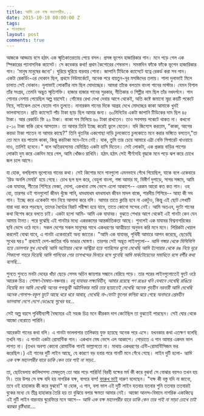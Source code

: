 ```yaml
---
title: আমি এক যক্ষ মহানগরীর...
date: 2015-10-18 00:00:00 Z
tags:
- গানবাজনা
layout: post
comments: true
---
```


আজকে আড্ডায় বসে হঠাৎ এক স্মৃতিকাতরতায় পেয়ে বসল। প্রসঙ্গ ভূপেন হাজারিকার গান। মনে পড়ে গেল এক স্পিকারের প্যানাসনিক ক্যাসেট। সে কবেকার কথা! প্রথম কৈশোরের শেষভাগ। সমস্তদিন ফাঁকে ফাঁকে ভূপেন হাজারিকার গান। 'মানুষ মানুষের জন্যে'। ঘুরিয়ে ঘুরিয়ে বারবার শোনা। জাপানি টিডিকে ক্যাসেটে যত্নে রেকর্ড করা সব গান। একটা রেকর্ডিং-এর দোকান ছিল, প্রথমে নিউমার্কেটে, অনেক পরে বায়তুন-নূর মসজিদের তলায়। শালা দুলাভাই মিলে চালাত সেই দোকান। দুলাভাই লোকটির নাম ছিল মোদাচ্ছের। আমরা তাঁকে বলতাম বাংলা গানের মাস্টার। যেমন বিশাল তাঁর সংগ্রহ, তেমনি অদ্ভুত স্মৃতিশক্তি। হাজার হাজার গানের সুরকার, গীতিকার ও শিল্পীর নাম ছিল তাঁর নখদর্পনে। গান শোনার নেশায় পেয়েছিল অল্প বয়সেই। গোঁফের রেখা দেখা দেবার আগে থেকেই, অতি কষ্টে জমানো মূদ্রা কয়টি পকেটে নিয়ে, সাইকেল চেপে যেতাম গান তুলতে। নানারকম গানের দিকে আগ্রহ দেখে মোদচ্ছের কাকা আমাকে খুবই ভালবাসতেন। প্রতি ক্যাসেটে পাঁচ টাকা ছাড় ছিল আমার জন্য। ৬০মিনিটের একটা জাপানি টিডিকের দাম ছিল ৪৫ টাকা। আর রেকর্ডিং ফি ২০ টাকা। কাকা সব মিলিয়ে ৬০ টাকা রাখতেন। তাও সবসময় পকেটে থাকত না। কখনো ৫-১০ টাকা বাকি রেখে আসতাম। তা আবার তিনি ইচ্ছে করেই ভুলে যেতেন। যদি জিগ্যেস করতাম, "কাকা, আগের কয়ডা টাকা পাতেন না আমার কাছে?" তিনি থুতনির একগোছা দাড়ি চুলকোতে চুলকোতে মনে করার ভঙ্গিতে বলতেন,"তা তো মনে হয় পাতাম কাকা, কিন্তু কয়টাকা মনে-টনে নেই। যাক, তুমি তার চেয়ে আমারে এট্টা নেভি সিগারেট খাওয়ায়ে দাও, তালিই হবেনে।" বলে অতিরহস্যময় স্নেমিশ্রিত একটা হাসি দিতেন। সেই লোকটা, এক প্রকার বাড়ির পাশের লোকটা দুম করে একদিন মরে গেল, আমি খোঁজও রাখিনি। হঠাৎ হঠাৎ সেই শীর্ণদেহি বৃদ্ধকে মনে পড়ে ঝপ করে চোখে জল চলে আসে।

যা হোক, বলছিলাম ভূপেনের গানের কথা। সেই কিশোর মনে গানগুলো এমনভাবে গেঁথে গিয়েছিল, যাকে বলে একেবারে 'রিড অনলি মেমরি' হয়ে গেছে। চোখ ছল ছল করে, বেহুলা বাংলা, গঙ্গা আমার মা, বিস্তীর্ণ দুপাড়ে, সাগর সঙ্গমে, আমি এক যাযাবর, শীতের শিশিরে ভেজা, দোলা, একখানা মেঘ ভেসে এলো আকাশে-- এরকম আরো কত কত গান। ওহ হো, তারপর ওই গানগুলো! জীবন খুঁজে পাবি, ধমধমাধম ধমধমাধম জীবন মাদল বাজে, শারদীয় শিশিরে-- আহা কী সব গান। ইচ্ছে করে একেকটা গান নিয়ে আলাদা করে বলি। আমার তাতে ক্লান্তি হবে না একটুও, কিন্তু এই ছোট লেখাটি যারা দয়া করে পড়ছেন, তাদের ধৈর্য্যের বিরাট পরীক্ষা হয়ে যাবে, তাতে কোনো সন্দেহ নেই। আমি অতএব, দুটো গানের কথা বিশেষ করে বলতে চাই। একটা হলো আমি- আমি এক যাযাবর। বুঝতে শেখার আগে থেকেই এই গানটা কেন যেন আমায় টানত। পরে বুঝেছি এই গানটার মধ্যে একরকমের আন্তর্জাতিকতা আছে। শুনলেই এক যাযাবর বিশ্বনাগরিকের ছবি ভেসে ওঠে মনে। সকল দেশের সকল মানুষের সাথে একধরণের আত্মীয়তা অনুভব করি মনে মনে। লিরিকটা খেয়াল করলেই বোঝা যাবে, এ গানটা একেবারেই অন্য জাতের। "আমি এক যাযাবর, পৃথিবী আমারে আপন করেছে, ছেড়েছি সুখের ঘর॥" প্রথমেই দেশ-জাতির গণ্ডি ভাঙার ঘোষণা। তারপর সেই অদ্ভূত লাইনগুলো--
_আমি গঙ্গার থেকে মিসিসিপি হয়ে ভোলগার মুখ দেখেছি_
_আমি অটোয়ার থেকে অস্ট্রিয়া হয়ে প্যারিসের ধূলো মেখেছি_
_আমি ইলোরার থেকে রঙ নিয়ে দূরে শিকাগো শহরে দিয়েছি_
_আমি গালিবের শের তাশখন্দের মিনারে বসে শুনেছি_
_আমি মার্কটোয়েনের সমাধিতে বসে বর্গীর কথা বলেছি..._

শুনতে শুনতে মনটা দেহের খাঁচা ছেড়ে সেসব অচিন জায়গার সন্ধানে বেরিয়ে পড়ে। তার পরের লাইনগুলোতেই ফুটে ওঠে আরেক চিত্র। শোষণ-বৈষম্য-বঞ্চনার।
_বহু যাযাবর লক্ষ্যবিহীন, আমার রয়েছে পণ_
_রঙের খনি যেখানে দেখেছি রাঙিয়ে নিয়েছি মন_
_আমি দেখেছি অনের গগনচুম্বী অট্টালিকার সারি_
_তার ছায়াতেই দেখেছি অনেক গৃহহীন নরনারী_
_আমি দেখেছি অনেক গোলাপ-বকুল ফুটে আছে থরে থরে_
_আবার, দেখেছি না-ফোটা ফুলের কলিরা ঝরে গেছে অনাদরে_
_প্রেমহীন ভালবাসা দেশে দেশে ভেঙেছে সুখের ঘর..._

সেই অল্প বয়সে পৃথিবীব্যাপী বৈষম্যের এই সহজ চিত্র মনে কীরকম দাগ কেটেছিল তা বুঝতেই পারছেন। সেই ঘোর থেকে আজো বেরোতে পারিনি।

আরেকটা গানের কথা বলি। এ গানটা ভাললাগার তালিকায় যুক্ত হয়েছে অনেক পরে এসে। যখনকার কথা এতক্ষণ বলেছি তখনি নয়। এ গানটা একটা রোমান্টিক গান। একখান মেঘ ভেসে এল আকাশে। গোড়াতে এ গান আমার একদম ভাল লাগত না। (তখন অবশ্য কোনো রোমান্টিক গানই ভাল্লাগতো না। মাথায় একধরণের এন্টি-রোমান্টিসিজম ভর করেছিল।) এই গানের দুটি লাইন আছে, যে কারণে বড় হবার পরে গানটি মনে গেঁথে গেছে। লাইন দুটি হলো-
_আমি এক যক্ষ মহানগরীর_
_যারে ডাকি কেন তার পাই না সাড়া.._

তা, ছোটবেলায় কালিদাসস্য মেঘদূতম্ তো আর পড়ে পারিনি! বিরহী যক্ষের মর্ম কী করে বুঝব! সে বোঝার বয়সও তখন হয় নি। তার উপর সে যক্ষ যদি হয় নাগরিক যক্ষ, বাপরে বাপ! [ফারুখ ভাই](https://www.facebook.com/farukh.siddhertho "ফারুখ সিদ্ধার্থ") দারুণ বলেছেন। "যক্ষ কী বস্তু যদি না জানো, তবে ওই হাহাকার কী করে বুঝবে!" যা হোক, এ গান, বলা ভাল এই দুটি লাইন যতবার যতবার শুনি ততবার ততবারই বুকের মধ্যে যে তীব্র হাহাকার তৈরি হয় তা বুঝিয়ে বলার ক্ষমতা আমার নেই। আজো আনন্দ-বিষাদে নাগরিক একাকিত্বে এই দুটি লাইন বারংবার ঘুরেফিরে মনে আসে--
_আমি এক যক্ষ মহানগরীর_
_যারে ডাকি কেন তার পাই না সাড়া_
_চোখে তাই ঝরঝর বৃষ্টিধারা...._
